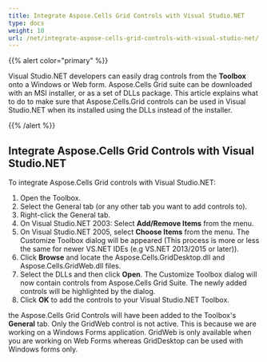 ```yaml
---
title: Integrate Aspose.Cells Grid Controls with Visual Studio.NET
type: docs
weight: 10
url: /net/integrate-aspose-cells-grid-controls-with-visual-studio-net/
---
```


{{% alert color="primary" %}} 

Visual Studio.NET developers can easily drag controls from the **Toolbox** onto a Windows or Web form. Aspose.Cells Grid suite can be downloaded with an MSI installer, or as a set of DLLs package. This article explains what to do to make sure that Aspose.Cells.Grid controls can be used in Visual Studio.NET when its installed using the DLLs instead of the installer.

{{% /alert %}} 
## **Integrate Aspose.Cells Grid Controls with Visual Studio.NET**
To integrate Aspose.Cells Grid controls with Visual Studio.NET:

1. Open the Toolbox.
1. Select the General tab (or any other tab you want to add controls to).
1. Right-click the General tab.
1. On Visual Studio.NET 2003: Select **Add/Remove Items** from the menu.
1. On Visual Studio.NET 2005, select **Choose Items** from the menu. The Customize Toolbox dialog will be appeared (This process is more or less the same for newer VS.NET IDEs (e.g VS.NET 2013/2015 or later)).
1. Click **Browse** and locate the Aspose.Cells.GridDesktop.dll and Aspose.Cells.GridWeb.dll files.
1. Select the DLLs and then click **Open**. The Customize Toolbox dialog will now contain controls from Aspose.Cells Grid Suite. The newly added controls will be highlighted by the dialog.
1. Click **OK** to add the controls to your Visual Studio.NET Toolbox.

the Aspose.Cells Grid Controls will have been added to the Toolbox's **General** tab. Only the GridWeb control is not active. This is because we are working on a Windows Forms application. GridWeb is only available when you are working on Web Forms whereas GridDesktop can be used with Windows forms only.
